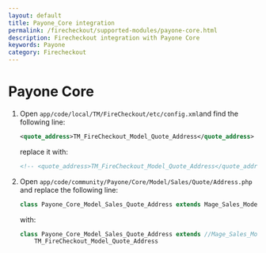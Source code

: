 ```yaml
---
layout: default
title: Payone_Core integration
permalink: /firecheckout/supported-modules/payone-core.html
description: Firecheckout integration with Payone Core
keywords: Payone
category: Firecheckout
---
```


# Payone Core

 1. Open `app/code/local/TM/FireCheckout/etc/config.xml`and find the following line:

    ```xml
    <quote_address>TM_FireCheckout_Model_Quote_Address</quote_address> <!-- Fix for paypal express. Call for validate method overriden -->
    ```

    replace it with:

    ```xml
    <!-- <quote_address>TM_FireCheckout_Model_Quote_Address</quote_address> --> <!-- Fix for paypal express. Call for validate method overriden -->
    ```

 2. Open `app/code/community/Payone/Core/Model/Sales/Quote/Address.php` and replace the following line:

    ```php
    class Payone_Core_Model_Sales_Quote_Address extends Mage_Sales_Model_Quote_Address
    ```

    with:

    ```php
    class Payone_Core_Model_Sales_Quote_Address extends //Mage_Sales_Model_Quote_Address
        TM_FireCheckout_Model_Quote_Address
    ```